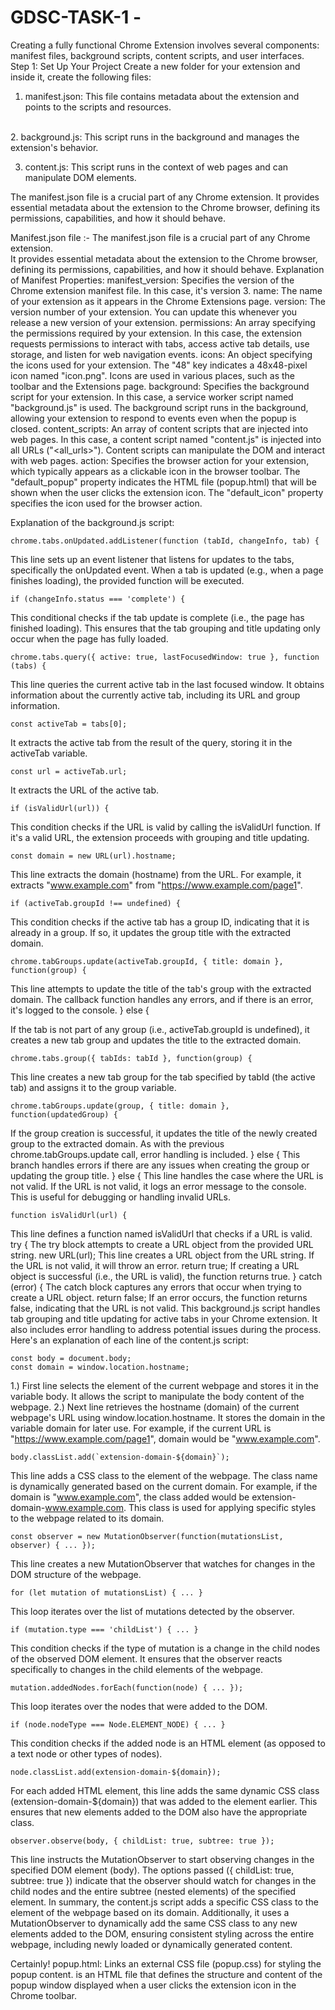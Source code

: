 # GDSC-TASK-1 - 
Creating a fully functional Chrome Extension involves several components: manifest files, background scripts, content scripts, and user interfaces. 
Step 1: Set Up Your Project
Create a new folder for your extension and inside it, create the following files:

1. manifest.json: This file contains metadata about the extension and points to the scripts and resources.
<br>
2. background.js: This script runs in the background and manages the extension's behavior.

3. content.js: This script runs in the context of web pages and can manipulate DOM elements.

The manifest.json file is a crucial part of any Chrome extension.
It provides essential metadata about the extension to the Chrome browser, defining its permissions, capabilities, and how it should behave.

Manifest.json file :-
The manifest.json file is a crucial part of any Chrome extension.<br>
It provides essential metadata about the extension to the Chrome browser, defining its permissions, capabilities, and how it should behave.
Explanation of Manifest Properties:
manifest_version: Specifies the version of the Chrome extension manifest file. In this case, it's version 3.
name: The name of your extension as it appears in the Chrome Extensions page.
version: The version number of your extension. You can update this whenever you release a new version of your extension.
permissions: An array specifying the permissions required by your extension. 
In this case, the extension requests permissions to interact with tabs, access active tab details, use storage, and listen for web navigation events.
icons: An object specifying the icons used for your extension. The "48" key indicates a 48x48-pixel icon named "icon.png". 
Icons are used in various places, such as the toolbar and the Extensions page.
background: Specifies the background script for your extension. In this case, a service worker script named "background.js" is used. 
The background script runs in the background, allowing your extension to respond to events even when the popup is closed.
content_scripts: An array of content scripts that are injected into web pages. 
In this case, a content script named "content.js" is injected into all URLs ("<all_urls>"). Content scripts can manipulate the DOM and interact with web pages.
action: Specifies the browser action for your extension, which typically appears as a clickable icon in the browser toolbar. 
The "default_popup" property indicates the HTML file (popup.html) that will be shown when the user clicks the extension icon. 
The "default_icon" property specifies the icon used for the browser action.

Explanation of the background.js script:
```
chrome.tabs.onUpdated.addListener(function (tabId, changeInfo, tab) {
```
This line sets up an event listener that listens for updates to the tabs, specifically the onUpdated event. When a tab is updated (e.g., when a page finishes loading), the provided function will be executed.
```
if (changeInfo.status === 'complete') {
```
This conditional checks if the tab update is complete (i.e., the page has finished loading). 
This ensures that the tab grouping and title updating only occur when the page has fully loaded.
```
chrome.tabs.query({ active: true, lastFocusedWindow: true }, function (tabs) {
```
This line queries the current active tab in the last focused window. It obtains information about the currently active tab, including its URL and group information.
```
const activeTab = tabs[0];
```
It extracts the active tab from the result of the query, storing it in the activeTab variable.
```
const url = activeTab.url;
```
It extracts the URL of the active tab.
```
if (isValidUrl(url)) {
```
This condition checks if the URL is valid by calling the isValidUrl function. If it's a valid URL, the extension proceeds with grouping and title updating.
```
const domain = new URL(url).hostname;
```
This line extracts the domain (hostname) from the URL. For example, it extracts "www.example.com" from "https://www.example.com/page1".
```
if (activeTab.groupId !== undefined) {
```
This condition checks if the active tab has a group ID, indicating that it is already in a group. If so, it updates the group title with the extracted domain.
```
chrome.tabGroups.update(activeTab.groupId, { title: domain }, function(group) {
```
This line attempts to update the title of the tab's group with the extracted domain. The callback function handles any errors, and if there is an error, it's logged to the console.
} else {

If the tab is not part of any group (i.e., activeTab.groupId is undefined), it creates a new tab group and updates the title to the extracted domain.
```
chrome.tabs.group({ tabIds: tabId }, function(group) {
```
This line creates a new tab group for the tab specified by tabId (the active tab) and assigns it to the group variable.
```
chrome.tabGroups.update(group, { title: domain }, function(updatedGroup) {
```
If the group creation is successful, it updates the title of the newly created group to the extracted domain. As with the previous chrome.tabGroups.update call, error handling is included.
} else {
This branch handles errors if there are any issues when creating the group or updating the group title.
} else {
This line handles the case where the URL is not valid. If the URL is not valid, it logs an error message to the console. This is useful for debugging or handling invalid URLs.
```
function isValidUrl(url) {
```
This line defines a function named isValidUrl that checks if a URL is valid.
try {
The try block attempts to create a URL object from the provided URL string.
new URL(url);
This line creates a URL object from the URL string. If the URL is not valid, it will throw an error.
return true;
If creating a URL object is successful (i.e., the URL is valid), the function returns true.
} catch (error) {
The catch block captures any errors that occur when trying to create a URL object.
return false;
If an error occurs, the function returns false, indicating that the URL is not valid.
This background.js script handles tab grouping and title updating for active tabs in your Chrome extension. It also includes error handling to address potential issues during the process.
Here's an explanation of each line of the content.js script:
```
const body = document.body;
const domain = window.location.hostname;
```
1.) First line selects the <body> element of the current webpage and stores it in the variable body. 
It allows the script to manipulate the body content of the webpage.
2.) Next  line retrieves the hostname (domain) of the current webpage's URL using window.location.hostname. 
It stores the domain in the variable domain for later use. For example, if the current URL is "https://www.example.com/page1", domain would be "www.example.com".

```
body.classList.add(`extension-domain-${domain}`);
```
This line adds a CSS class to the <body> element of the webpage. 
The class name is dynamically generated based on the current domain. 
For example, if the domain is "www.example.com", the class added would be extension-domain-www.example.com. 
This class is used for applying specific styles to the webpage related to its domain.
```
const observer = new MutationObserver(function(mutationsList, observer) { ... });
```
This line creates a new MutationObserver that watches for changes in the DOM structure of the webpage.
```
for (let mutation of mutationsList) { ... }
```
This loop iterates over the list of mutations detected by the observer.
```
if (mutation.type === 'childList') { ... }
```
This condition checks if the type of mutation is a change in the child nodes of the observed DOM element. It ensures that the observer reacts specifically to changes in the child elements of the webpage.
```
mutation.addedNodes.forEach(function(node) { ... });
```
This loop iterates over the nodes that were added to the DOM.
```
if (node.nodeType === Node.ELEMENT_NODE) { ... }
```
This condition checks if the added node is an HTML element (as opposed to a text node or other types of nodes).
```
node.classList.add(extension-domain-${domain});
```
For each added HTML element, this line adds the same dynamic CSS class (extension-domain-${domain}) that was added to the <body> element earlier. 
This ensures that new elements added to the DOM also have the appropriate class.

```
observer.observe(body, { childList: true, subtree: true });
```
This line instructs the MutationObserver to start observing changes in the specified DOM element (body). 
The options passed ({ childList: true, subtree: true }) indicate that the observer should watch for changes in the child nodes and 
the entire subtree (nested elements) of the specified element.
In summary, the content.js script adds a specific CSS class to the <body> element of the webpage based on its domain. 
Additionally, it uses a MutationObserver to dynamically add the same CSS class to any new elements added to the DOM, ensuring consistent 
styling across the entire webpage, including newly loaded or dynamically generated content.

Certainly! popup.html<link rel="stylesheet" href="popup.css">: 
Links an external CSS file (popup.css) for styling the popup content. is an HTML file that defines the structure and content of the popup window displayed
when a user clicks the extension icon in the Chrome toolbar. 


